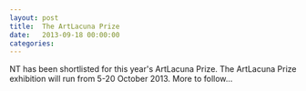 ```yaml
---
layout: post
title:  The ArtLacuna Prize
date:   2013-09-18 00:00:00
categories: 
---
```


NT has been shortlisted for this year's ArtLacuna Prize. The ArtLacuna Prize exhibition will run from 5-20 October 2013. More to follow...

